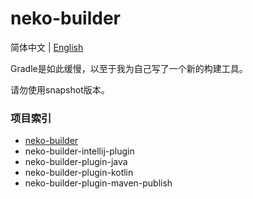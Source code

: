 # neko-builder

简体中文 | [English](README_en.md)

Gradle是如此缓慢，以至于我为自己写了一个新的构建工具。

请勿使用snapshot版本。

### 项目索引

- [neko-builder](packages/@lemonneko/neko-builder/README.md)
- neko-builder-intellij-plugin
- neko-builder-plugin-java
- neko-builder-plugin-kotlin
- neko-builder-plugin-maven-publish